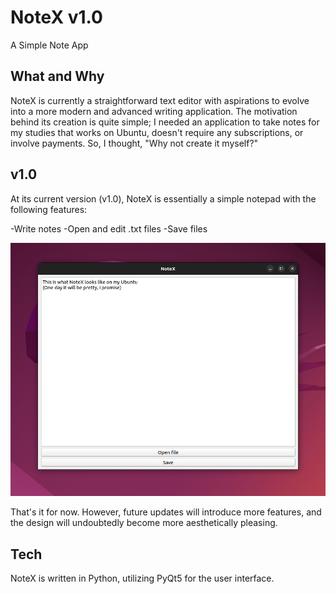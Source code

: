 # NoteX v1.0

A Simple Note App

## What and Why

NoteX is currently a straightforward text editor with aspirations to evolve into a more modern and advanced writing application. The motivation behind its creation is quite simple; I needed an application to take notes for my studies that works on Ubuntu, doesn't require any subscriptions, or involve payments. So, I thought, "Why not create it myself?"

## v1.0

At its current version (v1.0), NoteX is essentially a simple notepad with the following features:

-Write notes
-Open and edit .txt files
-Save files


![plot](https://github.com/dominikstas/noteX/blob/main/ss/1.png)

That's it for now. However, future updates will introduce more features, and the design will undoubtedly become more aesthetically pleasing.


## Tech

NoteX is written in Python, utilizing PyQt5 for the user interface.